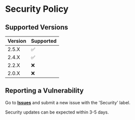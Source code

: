 # Security Policy

## Supported Versions

| Version | Supported          |
| ------- | ------------------ |
| 2.5.X   | :white_check_mark: |
| 2.4.X   | :white_check_mark: |
| 2.2.X   | :x: |
| 2.0.X   | :x: |

## Reporting a Vulnerability

Go to **[Issues](https://github.com/TheFlyingCarrot/discord-carrot-bot/issues)** and submit a new issue with the 'Security' label.

Security updates can be expected within 3-5 days.
